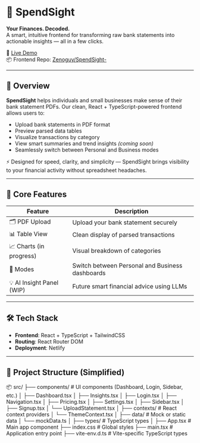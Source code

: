 # 💸 SpendSight

**Your Finances. Decoded.**  
A smart, intuitive frontend for transforming raw bank statements into actionable insights — all in a few clicks.

🚀 [Live Demo](https://guileless-pie-4be968.netlify.app/)  
📦 Frontend Repo: [Zenoguy/SpendSight-](https://github.com/Zenoguy/SpendSight-)

---

## 📖 Overview

**SpendSight** helps individuals and small businesses make sense of their bank statement PDFs. Our clean, React + TypeScript-powered frontend allows users to:

- Upload bank statements in PDF format
- Preview parsed data tables
- Visualize transactions by category
- View smart summaries and trend insights *(coming soon)*
- Seamlessly switch between Personal and Business modes

⚡ Designed for speed, clarity, and simplicity — SpendSight brings visibility to your financial activity without spreadsheet headaches.

---

## 🧠 Core Features

| Feature                      | Description |
|-----------------------------|-------------|
| 🗂️ PDF Upload               | Upload your bank statement securely |
| 📊 Table View               | Clean display of parsed transactions |
| 📈 Charts (in progress)     | Visual breakdown of categories |
| 🧭 Modes                    | Switch between Personal and Business dashboards |
| 💡 AI Insight Panel (WIP)   | Future smart financial advice using LLMs |

---

## 🛠️ Tech Stack

- **Frontend**: React + TypeScript + TailwindCSS
- **Routing**: React Router DOM
- **Deployment**: Netlify

---

## 📂 Project Structure (Simplified)

📦 src/
├── components/              # UI components (Dashboard, Login, Sidebar, etc.)
│   ├── Dashboard.tsx
│   ├── Insights.tsx
│   ├── Login.tsx
│   ├── Navigation.tsx
│   ├── Pricing.tsx
│   ├── Settings.tsx
│   ├── Sidebar.tsx
│   ├── Signup.tsx
│   └── UploadStatement.tsx
│
├── contexts/                # React context providers
│   └── ThemeContext.tsx
│
├── data/                    # Mock or static data
│   └── mockData.ts
│
├── types/                   # TypeScript types
│
├── App.tsx                  # Main app component
├── index.css                # Global styles
├── main.tsx                 # Application entry point
├── vite-env.d.ts            # Vite-specific TypeScript types
